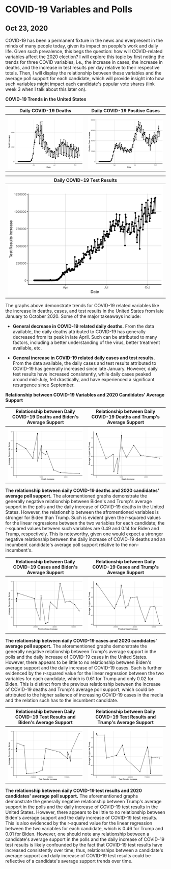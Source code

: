 # COVID-19 Variables and Polls
## Oct 23, 2020

COVID-19 has been a permanent fixture in the news and everpresent in the minds of many people today, given its impact on people's work and daily life. Given such prevalence, this begs the question: how will COVID-related variables affect the 2020 election? I will explore this topic by first noting the trends for three COVID variables, i.e., the increase in cases, the increase in deaths, and the increase in test results per day relative to their respective totals. Then, I will display the relationship between these variables and the average poll support for each candidate, which will provide insight into how such variables might impact each candidate's popular vote shares (link week 3 when I talk about this later on).

**COVID-19 Trends in the United States**

Daily COVID-19 Deaths |  Daily COVID-19 Positive Cases 
:-------------------------:|:-------------------------:
![](Shocks1.png)|![](Shocks2.png)

| Daily COVID-19 Test Results |
|:-:|
| ![](Shocks3.png)  |

The graphs above demonstrate trends for COVID-19 related variables like the increase in deaths, cases, and test results in the United States from late January to October 2020. Some of the major takeaways include:

* **General decrease in COVID-19 related daily deaths.** From the data available, the daily deaths attributed to COVID-19 has generally decreased from its peak in late April. Such can be attributed to many factors, including a better understanding of the virus, better treatment available, etc.  

* **General increase in COVID-19 related daily cases and test results.** From the data available, the daily cases and test results attributed to COVID-19 has generally increased since late January. However, daily test results have increased consistently, while daily cases peaked around mid-July, fell drastically, and have experienced a significant resurgence since September. 

**Relationship between COVID-19 Variables and 2020 Candidates' Average Support**

Relationship between Daily COVID-19 Deaths and Biden's Average Support  |  Relationship between Daily COVID-19 Deaths and Trump's Average Support 
:-------------------------:|:-------------------------:
![](Shocks4.png)|![](Shocks5.png)

**The relationship between daily COVID-19 deaths and 2020 candidates' average poll support.** The aforementioned graphs demonstrate the generally negative relationship between Biden's and Trump's average support in the polls and the daily increase of COVID-19 deaths in the United States. However, the relationship between the afromentioned variables is stronger for Biden than Trump. Such is evident given the r-squared values for the linear regressions between the two variables for each candidate; the r-squared values between such variables are 0.49 and 0.14 for Biden and Trump, respectively. This is noteworthy, given one would expect a stronger negative relationship between the daily increase of COVID-19 deaths and an incumbent candidate's average poll support relative to the non-incumbent's. 

Relationship between Daily COVID-19 Cases and Biden's Average Support  |  Relationship between Daily COVID-19 Cases and Trump's Average Support 
:-------------------------:|:-------------------------:
![](Shocks6.png)|![](Shocks7.png)

**The relationship between daily COVID-19 cases and 2020 candidates' average poll support.** The aforementioned graphs demonstrate the generally negative relationship between Trump's average support in the polls and the daily increase of COVID-19 cases in the United States. However, there appears to be little to no relationship between Biden's average support and the daily increase of COVID-19 cases. Such is further evidenced by the r-squared value for the linear regression between the two variables for each candidate, which is 0.61 for Trump and only 0.02 for Biden. This is distinct from the previous relationship between the increase of COVID-19 deaths and Trump's average poll support, which could be attributed to the higher salience of increasing COVID-19 cases in the media and the relation such has to the incumbent candidate. 

Relationship between Daily COVID-19 Test Results and Biden's Average Support  |  Relationship between Daily COVID-19 Test Results and Trump's Average Support 
:-------------------------:|:-------------------------:
![](Shocks8.png)|![](Shocks9.png)

**The relationship between daily COVID-19 test results and 2020 candidates' average poll support.** The aforementioned graphs demonstrate the generally negative relationship between Trump's average support in the polls and the daily increase of COVID-19 test results in the United States. However, there appears to be little to no relationship between Biden's average support and the daily increase of COVID-19 test results. This is also evidenced by the r-squared value for the linear regression between the two variables for each candidate, which is 0.46 for Trump and 0.01 for Biden. However, one should note any relationship between a candidate's average support in the polls and the daily increase of COVID-19 test results is likely confounded by the fact that COVID-19 test results have increased consistently over time; thus, relationships between a candidate's average support and daily increase of COVID-19 test results could be reflective of a candidate's average support trends over time.



